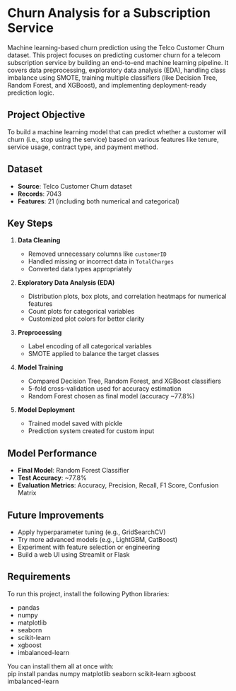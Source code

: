 # Churn Analysis for a Subscription Service

Machine learning-based churn prediction using the Telco Customer Churn dataset. This project focuses on predicting customer churn for a telecom subscription service by building an end-to-end machine learning pipeline. It covers data preprocessing, exploratory data analysis (EDA), handling class imbalance using SMOTE, training multiple classifiers (like Decision Tree, Random Forest, and XGBoost), and implementing deployment-ready prediction logic.

## Project Objective

To build a machine learning model that can predict whether a customer will churn (i.e., stop using the service) based on various features like tenure, service usage, contract type, and payment method.

## Dataset

- **Source**: Telco Customer Churn dataset
- **Records**: 7043
- **Features**: 21 (including both numerical and categorical)

## Key Steps

1. **Data Cleaning**  
   - Removed unnecessary columns like `customerID`
   - Handled missing or incorrect data in `TotalCharges`
   - Converted data types appropriately

2. **Exploratory Data Analysis (EDA)**  
   - Distribution plots, box plots, and correlation heatmaps for numerical features
   - Count plots for categorical variables
   - Customized plot colors for better clarity

3. **Preprocessing**  
   - Label encoding of all categorical variables
   - SMOTE applied to balance the target classes

4. **Model Training**  
   - Compared Decision Tree, Random Forest, and XGBoost classifiers
   - 5-fold cross-validation used for accuracy estimation
   - Random Forest chosen as final model (accuracy ~77.8%)

5. **Model Deployment**  
   - Trained model saved with pickle
   - Prediction system created for custom input

## Model Performance

- **Final Model**: Random Forest Classifier
- **Test Accuracy**: ~77.8%
- **Evaluation Metrics**: Accuracy, Precision, Recall, F1 Score, Confusion Matrix

## Future Improvements

- Apply hyperparameter tuning (e.g., GridSearchCV)
- Try more advanced models (e.g., LightGBM, CatBoost)
- Experiment with feature selection or engineering
- Build a web UI using Streamlit or Flask

## Requirements

To run this project, install the following Python libraries:

- pandas  
- numpy  
- matplotlib  
- seaborn  
- scikit-learn  
- xgboost  
- imbalanced-learn  

You can install them all at once with:  
pip install pandas numpy matplotlib seaborn scikit-learn xgboost imbalanced-learn
   

